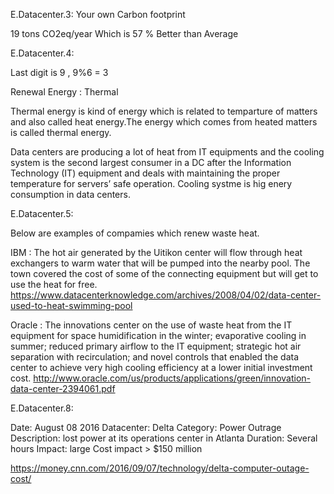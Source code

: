 
E.Datacenter.3: Your own Carbon footprint

19 tons CO2eq/year  Which is 57 % Better than Average

E.Datacenter.4:

Last digit is 9 , 9%6 = 3

Renewal Energy : Thermal 

Thermal energy is kind of energy which is related to temparture of matters and also called heat energy.The energy which comes from heated matters is called thermal energy.

Data centers are producing a lot of heat from IT equipments and the cooling system is the second largest consumer in a DC after the Information Technology (IT) equipment and deals with maintaining the proper temperature for servers’ safe operation. Cooling systme is hig enery consumption in data centers.




E.Datacenter.5:


Below are examples of compamies which renew waste heat.

IBM : The hot air generated by the Uitikon center will flow through heat exchangers to warm water that will be pumped into the nearby pool. The town covered the cost of some of the connecting equipment but will get to use the heat for free.
https://www.datacenterknowledge.com/archives/2008/04/02/data-center-used-to-heat-swimming-pool

Oracle : The innovations center on the use of waste heat from the IT equipment for space humidification in the winter; evaporative cooling in summer; reduced primary airflow to the IT equipment; strategic hot air separation with recirculation; and novel controls that enabled the data center to achieve very high cooling efficiency at a lower initial investment cost. 
http://www.oracle.com/us/products/applications/green/innovation-data-center-2394061.pdf

E.Datacenter.8:

Date: August 08 2016
Datacenter: Delta
Category: Power Outrage
Description: lost power at its operations center in Atlanta 
Duration: Several hours
Impact: large
Cost impact > $150 million

https://money.cnn.com/2016/09/07/technology/delta-computer-outage-cost/


